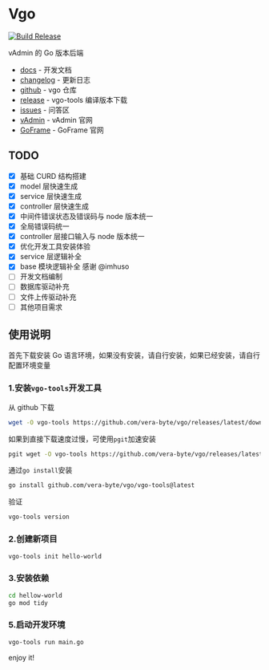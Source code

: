 # Vgo

[![Build Release](https://github.com/vera-byte/vgo/actions/workflows/release.yml/badge.svg)](https://github.com/vera-byte/vgo/actions/workflows/release.yml)

vAdmin 的 Go 版本后端

- [docs](https://v-team-official.github.io/vgo/) - 开发文档
- [changelog](docs/changelog.md) - 更新日志
- [github](https://github.com/vera-byte/vgo) - vgo 仓库
- [release](https://github.com/vera-byte/vgo/releases) - vgo-tools 编译版本下载
- [issues](https://github.com/vera-byte/vgo/issues) - 问答区
- [vAdmin](https://v-js.com) - vAdmin 官网
- [GoFrame](https://goframe.org) - GoFrame 官网

## TODO

- [x] 基础 CURD 结构搭建
- [x] model 层快速生成
- [x] service 层快速生成
- [x] controller 层快速生成
- [x] 中间件错误状态及错误码与 node 版本统一
- [x] 全局错误码统一
- [x] controller 层接口输入与 node 版本统一
- [x] 优化开发工具安装体验
- [x] service 层逻辑补全
- [x] base 模块逻辑补全 感谢 @imhuso
- [ ] 开发文档编制
- [ ] 数据库驱动补充
- [ ] 文件上传驱动补充
- [ ] 其他项目需求

## 使用说明

首先下载安装 Go 语言环境，如果没有安装，请自行安装，如果已经安装，请自行配置环境变量

### 1.安装`vgo-tools`开发工具

从 github 下载

```bash
wget -O vgo-tools https://github.com/vera-byte/vgo/releases/latest/download/vgo-tools_$(go env GOOS)_$(go env GOARCH) && chmod +x vgo-tools && ./vgo-tools install  && rm ./vgo-tools
```

如果到直接下载速度过慢，可使用`pgit`加速安装

```bash
pgit wget -O vgo-tools https://github.com/vera-byte/vgo/releases/latest/download/vgo-tools_$(go env GOOS)_$(go env GOARCH) && chmod +x vgo-tools && ./vgo-tools install  && rm ./vgo-tools
```

通过`go install`安装

```bash
go install github.com/vera-byte/vgo/vgo-tools@latest
```

验证

```bash
vgo-tools version
```

### 2.创建新项目

```bash
vgo-tools init hello-world
```

### 3.安装依赖

```bash
cd hellow-world
go mod tidy
```

### 5.启动开发环境

```bash
vgo-tools run main.go
```


enjoy it!
